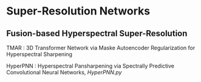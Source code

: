 # Super-Resolution Networks

## Fusion-based Hyperspectral Super-Resolution

TMAR       : 3D Transformer Network via Maske Autoencoder Regularization for Hyperspectral Sharpening

HyperPNN   : Hyperspectral Pansharpening via Spectrally Predictive Convolutional Neural Networks, *HyperPNN.py*


